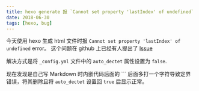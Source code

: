 ```yaml
---
title: hexo generate 报 `Cannot set property 'lastIndex' of undefined` 错误及其解决方法
date: 2018-06-30
tags: [hexo, bug]
---
```


  今天使用 hexo 生成 html 文件时报 `Cannot set property 'lastIndex' of undefined` error。 这个问题在 github 上已经有人提出了 [Issue](https://github.com/hexojs/hexo/issues/3128)

  解决方式是将 `_config.yml` 文件中的 `auto_dectet` 属性设置为 `false`.

  现在发现是自己写 Markdown 时内嵌代码后面的 \`\`\` 后面多打一个字符导致定界错误，将其删除且将 `auto_dectet` 设置回 `true` 后显示正常。